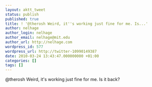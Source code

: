 ```yaml
---
layout: aktt_tweet
status: publish
published: true
title: ! '@therosh Weird, it''s working just fine for me. Is...'
author: nelhage
author_login: nelhage
author_email: nelhage@mit.edu
author_url: http://nelhage.com
wordpress_id: 577
wordpress_url: http://twitter-10990149387
date: 2010-03-24 13:43:47.000000000 +01:00
categories: []
tags: []
---
```

@therosh Weird, it's working just fine for me. Is it back?
